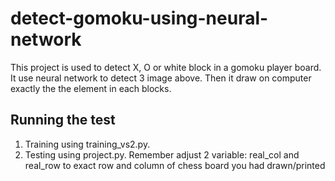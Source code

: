# detect-gomoku-using-neural-network
This project is used to detect X, O or white block in a gomoku player board. It use neural network to detect 3 image above. Then it draw on computer exactly the the element in each blocks.
## Running the test
1. Training using training_vs2.py.
2. Testing using project.py. Remember adjust 2 variable: real_col and real_row to exact row and column of chess board you had drawn/printed
